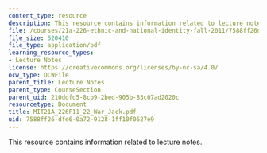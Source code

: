 ```yaml
---
content_type: resource
description: This resource contains information related to lecture notes.
file: /courses/21a-226-ethnic-and-national-identity-fall-2011/7588ff26dfe60a7291281ff10f0627e9_MIT21A_226F11_22_War_Jack.pdf
file_size: 520410
file_type: application/pdf
learning_resource_types:
- Lecture Notes
license: https://creativecommons.org/licenses/by-nc-sa/4.0/
ocw_type: OCWFile
parent_title: Lecture Notes
parent_type: CourseSection
parent_uid: 210ddfd5-8cb9-2bed-905b-83c07ad2020c
resourcetype: Document
title: MIT21A_226F11_22_War_Jack.pdf
uid: 7588ff26-dfe6-0a72-9128-1ff10f0627e9
---
```

This resource contains information related to lecture notes.